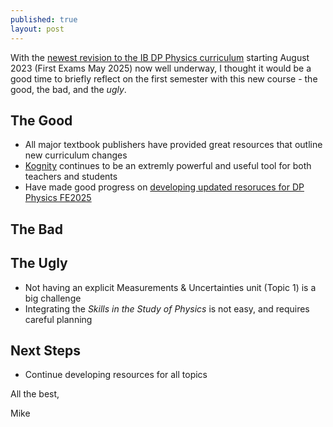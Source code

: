 ```yaml
---
published: true
layout: post
---
```

With the [newest revision to the IB DP Physics curriculum](https://www.ibo.org/university-admission/latest-curriculum-updates/physics-updates/) starting August 2023 (First Exams May 2025) now well underway, I thought it would be a good time to briefly reflect on the first semester with this new course - the good, the bad, and the _ugly_.


## The Good
- All major textbook publishers have provided great resources that outline new curriculum changes
- [Kognity](https://kognity.com/) continues to be an extremly powerful and useful tool for both teachers and students
- Have made good progress on [developing updated resoruces for DP Physics FE2025](/physics_dp_2025)

## The Bad


## The Ugly
- Not having an explicit Measurements & Uncertainties unit (Topic 1) is a big challenge
- Integrating the _Skills in the Study of Physics_ is not easy, and requires careful planning

## Next Steps
- Continue developing resources for all topics


All the best,

Mike